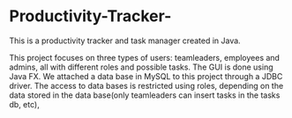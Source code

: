 # Productivity-Tracker-
This is a productivity tracker and task manager created in Java.

This project focuses on three types of users: teamleaders, employees and admins, all with different roles and possible tasks.
The GUI is done using Java FX. 
We attached a data base in MySQL to this project through a JDBC driver. The access to data bases is restricted using roles, depending on the data stored in the data base(only teamleaders can insert tasks in the tasks db, etc),

